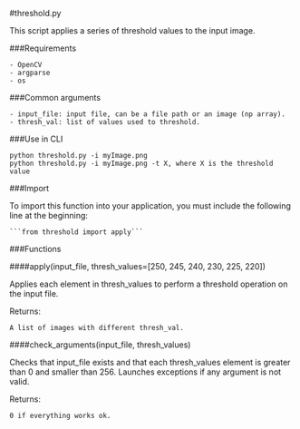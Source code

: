 #threshold.py

This script applies a series of threshold values to the input image.


###Requirements

    - OpenCV
    - argparse
    - os
    

###Common arguments

    - input_file: input file, can be a file path or an image (np array).
    - thresh_val: list of values used to threshold.


###Use in CLI

    python threshold.py -i myImage.png 
    python threshold.py -i myImage.png -t X, where X is the threshold value


###Import
    
To import this function into your application, you must include the following 
line at the beginning:
    
    ```from threshold import apply```
    

###Functions

####apply(input_file, thresh_values=[250, 245, 240, 230, 225, 220])

Applies each element in thresh_values to perform a threshold operation on the
input file.

Returns:

    A list of images with different thresh_val.


####check_arguments(input_file, thresh_values)

Checks that input_file exists and that each thresh_values element is greater than 
0 and smaller than 256. Launches exceptions if any argument is not valid.

Returns:
    
    0 if everything works ok.
